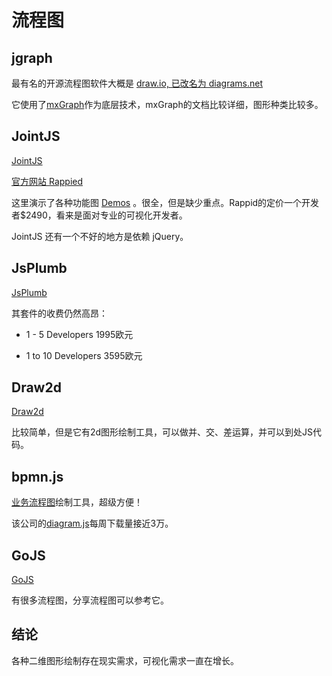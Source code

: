 # 流程图

## jgraph

最有名的开源流程图软件大概是 [draw.io, 已改名为 diagrams.net](https://www.diagrams.net/)

它使用了[mxGraph](https://jgraph.github.io/mxgraph/)作为底层技术，mxGraph的文档比较详细，图形种类比较多。



## JointJS

[JointJS](https://github.com/clientIO/joint)

[官方网站 Rappied](https://www.jointjs.com/)

这里演示了各种功能图 [Demos](https://resources.jointjs.com/) 。很全，但是缺少重点。Rappid的定价一个开发者$2490，看来是面对专业的可视化开发者。

JointJS 还有一个不好的地方是依赖 jQuery。


## JsPlumb

[JsPlumb](https://github.com/jsplumb/jsplumb)

其套件的收费仍然高昂：

- 1 - 5 Developers 1995欧元

- 1 to 10 Developers 3595欧元


## Draw2d

[Draw2d](https://github.com/freegroup/draw2d)

比较简单，但是它有2d图形绘制工具，可以做并、交、差运算，并可以到处JS代码。


## bpmn.js

[业务流程图](https://github.com/bpmn-io/bpmn-js)绘制工具，超级方便！

该公司的[diagram.js](https://github.com/bpmn-io/diagram-js)每周下载量接近3万。


## GoJS

[GoJS](https://github.com/NorthwoodsSoftware/GoJS)

有很多流程图，分享流程图可以参考它。

## 结论

各种二维图形绘制存在现实需求，可视化需求一直在增长。




